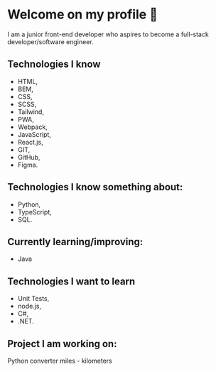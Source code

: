 # Welcome on my profile 👋

I am a junior front-end developer who aspires to become a full-stack developer/software engineer.

## Technologies I know

- HTML,
- BEM,
- CSS,
- SCSS,
- Tailwind,
- PWA,
- Webpack,
- JavaScript,
- React.js,
- GIT,
- GitHub,
- Figma.

## Technologies I know something about:

- Python,
- TypeScript,
- SQL.

## Currently learning/improving:

- Java

## Technologies I want to learn

- Unit Tests,
- node.js,
- C#,
- .NET.

## Project I am working on:

Python converter miles - kilometers
